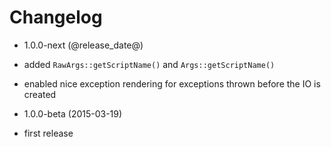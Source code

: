 Changelog
=========

* 1.0.0-next (@release_date@)

 * added `RawArgs::getScriptName()` and `Args::getScriptName()`
 * enabled nice exception rendering for exceptions thrown before the IO is created

* 1.0.0-beta (2015-03-19)

 * first release
